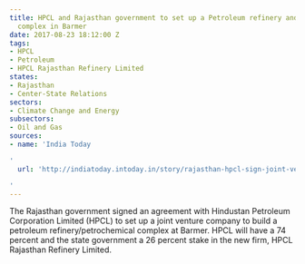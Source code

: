 ```yaml
---
title: HPCL and Rajasthan government to set up a Petroleum refinery and petrochemical
  complex in Barmer
date: 2017-08-23 18:12:00 Z
tags:
- HPCL
- Petroleum
- HPCL Rajasthan Refinery Limited
states:
- Rajasthan
- Center-State Relations
sectors:
- Climate Change and Energy
subsectors:
- Oil and Gas
sources:
- name: 'India Today

'
  url: 'http://indiatoday.intoday.in/story/rajasthan-hpcl-sign-joint-venture-for-barmer-oil-refinery-complex/1/1028412.html

'
---
```


The Rajasthan government signed an agreement with Hindustan Petroleum Corporation Limited (HPCL) to set up a joint venture company to build a petroleum refinery/petrochemical complex at Barmer. HPCL will have a 74 percent and the state government a 26 percent stake in the new firm, HPCL Rajasthan Refinery Limited.
